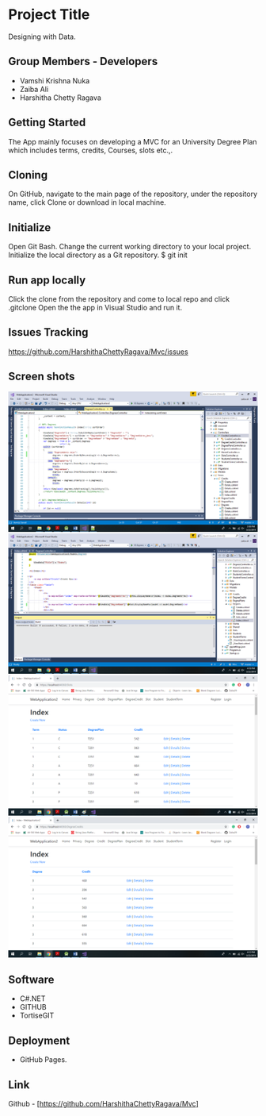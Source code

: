 # Project Title

Designing with Data.

## Group Members - Developers

- Vamshi Krishna Nuka
- Zaiba Ali
- Harshitha Chetty Ragava

## Getting Started

The App mainly focuses on developing a MVC for an University Degree Plan which includes terms, credits, Courses, slots etc.,.

## Cloning 
On GitHub, navigate to the main page of the repository, under the repository name, click Clone or download in local machine.

## Initialize
Open Git Bash.
Change the current working directory to your local project.
Initialize the local directory as a Git repository.
$ git init

## Run app locally
Click the clone from the repository and come to local repo and click .gitclone Open the the app in Visual Studio and run it.

## Issues Tracking
https://github.com/HarshithaChettyRagava/Mvc/issues

## Screen shots

![alt text](webApp.png)
![alt text](screenShots.png)
![alt text](slot.png)
![alt text](Degree.png)

## Software 
* C#.NET 
* GITHUB
* TortiseGIT

## Deployment
- GitHub Pages.

## Link
Github - [https://github.com/HarshithaChettyRagava/Mvc]



